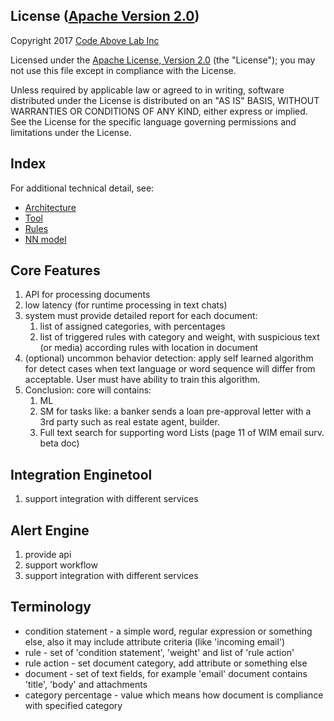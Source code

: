 License ([Apache Version 2.0](http://www.apache.org/licenses/LICENSE-2.0))
-------
Copyright 2017 [Code Above Lab Inc](https://www.codeabovelab.com)

Licensed under the [Apache License, Version 2.0](http://www.apache.org/licenses/LICENSE-2.0) (the "License");
you may not use this file except in compliance with the License.

Unless required by applicable law or agreed to in writing, software
distributed under the License is distributed on an "AS IS" BASIS,
WITHOUT WARRANTIES OR CONDITIONS OF ANY KIND, either express or implied.
See the License for the specific language governing permissions and
limitations under the License.

## Index ##

For additional technical detail, see:

* [Architecture](/doc/architecture.md)
* [Tool](/doc/tool.md)
* [Rules](/doc/rules.md)
* [NN model](/doc/neuralNetwork.md)

## Core Features

1. API for processing documents
2. low latency (for runtime processing in text chats)
3. system must provide detailed report for each document:
    1. list of assigned categories, with percentages
    2. list of triggered rules with category and weight, with suspicious text (or media) according rules with location in document
4. (optional) uncommon behavior detection: apply self learned algorithm for detect cases when text language or word sequence will differ from acceptable. User must have ability to train this algorithm.
5. Conclusion: core will contains:
    1. ML
    2. SM for tasks like: a banker sends a loan pre-approval letter with a 3rd party such as real estate agent, builder.
    3. Full text search for supporting word Lists (page 11 of WIM email surv. beta doc)

## Integration Enginetool
1. support integration with different services

## Alert Engine
1. provide api 
2. support workflow
3. support integration with different services

## Terminology

* condition statement - a simple word, regular expression or something else, also it may include attribute criteria (like 'incoming email') 
* rule - set of 'condition statement', 'weight' and list of 'rule action'
* rule action - set document category, add attribute or something else
* document - set of text fields, for example 'email' document contains 'title', 'body' and attachments
* category percentage - value which means how document is compliance with specified category

